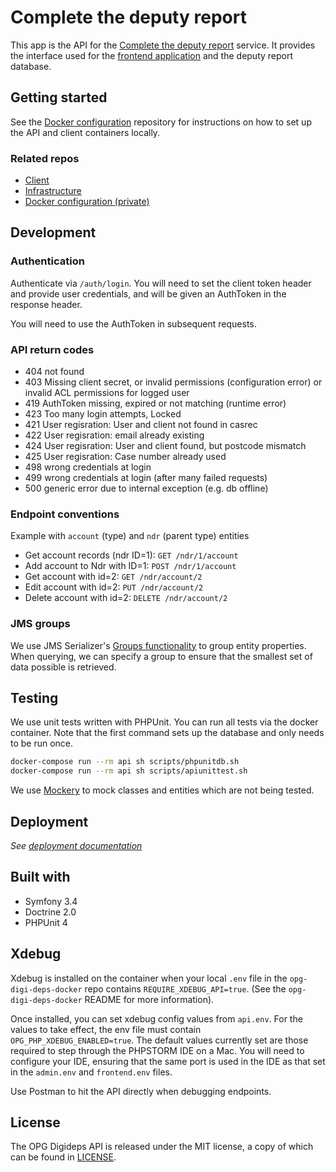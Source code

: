 # Complete the deputy report

This app is the API for the [Complete the deputy report][service] service. It provides the interface used for the [frontend application][repo-client] and the deputy report database.

## Getting started

See the [Docker configuration][repo-docker] repository for instructions on how to set up the API and client containers locally.

### Related repos

- [Client][repo-client]
- [Infrastructure][repo-infra]
- [Docker configuration (private)][repo-docker]

## Development

### Authentication

Authenticate via `/auth/login`. You will need to set the client token header and provide user credentials, and will be given an AuthToken in the response header.

You will need to use the AuthToken in subsequent requests.

### API return codes

- 404 not found
- 403 Missing client secret, or invalid permissions (configuration error) or invalid ACL permissions for logged user
- 419 AuthToken missing, expired or not matching (runtime error)
- 423 Too many login attempts, Locked
- 421 User regisration: User and client not found in casrec
- 422 User regisration: email already existing
- 424 User regisration: User and client found, but postcode mismatch
- 425 User regisration: Case number already used
- 498 wrong credentials at login
- 499 wrong credentials at login (after many failed requests)
- 500 generic error due to internal exception (e.g. db offline)

### Endpoint conventions

Example with `account` (type) and `ndr` (parent type) entities

 * Get account records (ndr ID=1): `GET /ndr/1/account`
 * Add account to Ndr with ID=1: `POST /ndr/1/account`
 * Get account with id=2:  `GET /ndr/account/2`
 * Edit account with id=2: `PUT /ndr/account/2`
 * Delete account with id=2: `DELETE /ndr/account/2`

### JMS groups

We use JMS Serializer's [Groups functionality][jms-groups] to group entity properties. When querying, we can specify a group to ensure that the smallest set of data possible is retrieved.

## Testing

We use unit tests written with PHPUnit. You can run all tests via the docker container. Note that the first command sets up the database and only needs to be run once.

```sh
docker-compose run --rm api sh scripts/phpunitdb.sh
docker-compose run --rm api sh scripts/apiunittest.sh
```

We use [Mockery][mockery] to mock classes and entities which are not being tested.

## Deployment

_See [deployment documentation][docs-deployment]_

## Built with

- Symfony 3.4
- Doctrine 2.0
- PHPUnit 4

## Xdebug

Xdebug is installed on the container when your local `.env` file in the `opg-digi-deps-docker` repo contains `REQUIRE_XDEBUG_API=true`. (See the `opg-digi-deps-docker` README for more information).

Once installed, you can set xdebug config values from `api.env`. For the values to take effect, the env file must contain `OPG_PHP_XDEBUG_ENABLED=true`. The default values currently set are those required to step through the PHPSTORM IDE on a Mac. You will need to configure your IDE, ensuring that the same port is used in the IDE as that set in the `admin.env` and `frontend.env` files.

Use Postman to hit the API directly when debugging endpoints.

## License

The OPG Digideps API is released under the MIT license, a copy of which can be found in [LICENSE](LICENSE).

[repo-client]: https://github.com/ministryofjustice/opg-digi-deps-client
[repo-infra]: https://github.com/ministryofjustice/digideps-infrastructure
[repo-docker]: https://github.com/ministryofjustice/opg-digi-deps-docker
[service]: https://complete-deputy-report.service.gov.uk/
[jms-groups]: https://www.jmsyst.com/libs/serializer/master/cookbook/exclusion_strategies#creating-different-views-of-your-objects
[mockery]: http://docs.mockery.io/en/latest/
[docs-deployment]: https://github.com/ministryofjustice/opg-digi-deps-client/blob/master/docs/DEPLOYMENT.md
